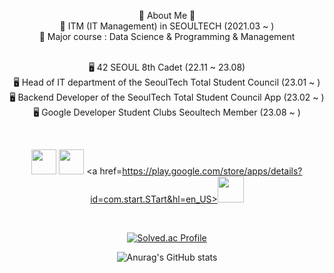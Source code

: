 <div align="center">

🐰 About Me 🐰 <br>
🏫 ITM (IT Management) in SEOULTECH (2021.03 ~ ) <br>
🏫 Major course : Data Science & Programming & Management <br></br>

🖥️ 42 SEOUL 8th Cadet (22.11 ~ 23.08) <br>
🖥️ Head of IT department of the SeoulTech Total Student Council (23.01 ~ ) <br>
🖥️ Backend Developer of the SeoulTech Total Student Council App (23.02 ~ ) <br>
🖥️ Google Developer Student Clubs Seoultech Member (23.08 ~ ) 

<br>

<a href=https://apps.apple.com/kr/app/%EC%84%9C%EC%9A%B8%EA%B3%BC%ED%95%99%EA%B8%B0%EC%88%A0%EB%8C%80%ED%95%99%EA%B5%90-%EC%B4%9D%ED%95%99%EC%83%9D%ED%9A%8C/id1641852619><img src=https://user-images.githubusercontent.com/106756920/260235880-2acf8471-d6ea-4315-90f0-5773fcfbef0a.png style="height:40px"></a>
<img src=https://user-images.githubusercontent.com/106756920/260235091-b557f771-3147-4ea4-883e-ee68e339cde7.png style="width:40px">
<a href=https://play.google.com/store/apps/details?id=com.start.STart&hl=en_US><img src=https://user-images.githubusercontent.com/106756920/260235997-947dfe23-19ee-4ff1-b0fd-c49c36de7e03.png style="height:42px"></a>

<br>

[![Solved.ac Profile](http://mazassumnida.wtf/api/v2/generate_badge?boj=sy01lim)](https://solved.ac/sy01lim/)

![Anurag's GitHub stats](https://github-readme-stats.vercel.app/api?username=saeyeonn&show_icons=true&theme=omni)
</div>
<br>

